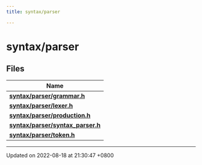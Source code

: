 ```yaml
---
title: syntax/parser

---
```


# syntax/parser



## Files

| Name           |
| -------------- |
| **[syntax/parser/grammar.h](grammar_8h.md#file-grammar.h)**  |
| **[syntax/parser/lexer.h](lexer_8h.md#file-lexer.h)**  |
| **[syntax/parser/production.h](production_8h.md#file-production.h)**  |
| **[syntax/parser/syntax_parser.h](syntax__parser_8h.md#file-syntax-parser.h)**  |
| **[syntax/parser/token.h](token_8h.md#file-token.h)**  |






-------------------------------

Updated on 2022-08-18 at 21:30:47 +0800
